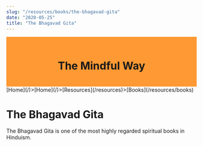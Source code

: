 ```yaml
---
slug: "/resources/books/the-bhagavad-gita"
date: "2020-05-25"
title: "The Bhagavad Gita"
---
```

<div style="background-color:#ff9933; text-align:center; vertical-align: middle; padding:20px 0;text-color:black">
<h1>The Mindful Way</h1>
</div>
[Home](/)>[Home](/)>[Resources](/resources)>[Books](/resources/books)

# The Bhagavad Gita

The Bhagavad Gita is one of the most highly regarded spiritual books in Hinduism. 
